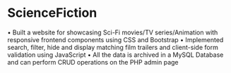 # ScienceFiction
•	Built a website for showcasing Sci-Fi movies/TV series/Animation with responsive frontend components using CSS and Bootstrap
•	Implemented search, filter, hide and display matching film trailers and client-side form validation using JavaScript 
•	All the data is archived in a MySQL Database and can perform CRUD operations on the PHP admin page 

